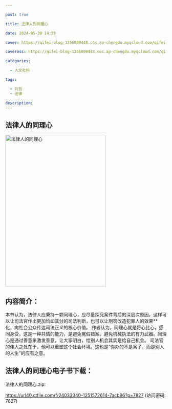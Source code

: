 ```yaml
---

post: true

title: 法律人的同理心

date: 2024-05-30 14:59

cover: https://qifei-blog-1256009448.cos.ap-chengdu.myqcloud.com/qifei-blog/s34379913.jpg

coveross: https://qifei-blog-1256009448.cos.ap-chengdu.myqcloud.com/qifei-blog/s34379913.jpg

categories:

  - 人文社科

tags:

  - 刘哲
  - 法律

description:
---
```


## 法律人的同理心

<img alt="法律人的同理心" class="aligncenter loading" data-was-processed="true" decoding="async" fetchpriority="high" height="471" src="https://qifei-blog-1256009448.cos.ap-chengdu.myqcloud.com/qifei-blog/s34379913.jpg" style="cursor: zoom-in;" width="314"/>

## 内容简介：

本书认为，法律人应秉持一颗同理心，应尽量探究案件背后的深层次原因，这样可以让司法官作出更加恰如其分的司法判断，也可以让刑罚改造犯罪人的效果**化，向社会公众传达司法正义的核心价值。 作者认为，同理心就是将心比心，感同身受，这是一种共情的能力，是避免冤假错案、避免机械执法的有力武器。同理心是通过善意来激发善意，让大家明白，给别人机会其实是给自己机会。 司法官的伟大之处在于，他可以重塑这个社会环境。这也是“你办的不是案子，而是别人的人生”的应有之意。

## 法律人的同理心电子书下载：

法律人的同理心.zip: 

https://url40.ctfile.com/f/24033340-1251572614-7acb96?p=7827 (访问密码: 7827)
